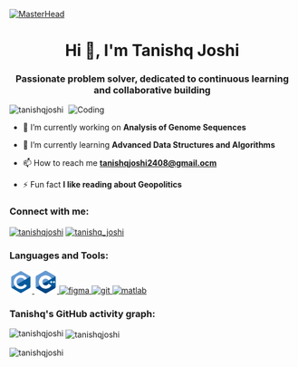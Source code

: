 [![MasterHead](https://developers.giphy.com/branch/master/static/api-512d36c09662682717108a38bbb5c57d.gif)](https://www.linkedin.com/in/tanishqjoshi)
<h1 align="center">Hi 👋, I'm Tanishq Joshi</h1>
<h3 align="center">Passionate problem solver, dedicated to continuous learning and collaborative building</h3>
<img align="right" alt="Coding" width="400" src="https://cdn.dribbble.com/users/1162077/screenshots/3848914/programmer.gif">


<p align="left"> <img src="https://komarev.com/ghpvc/?username=tanishqjoshi&label=Profile%20views&color=0e75b6&style=flat" alt="tanishqjoshi" /> </p>



- 🔭 I’m currently working on **Analysis of Genome Sequences**

- 🌱 I’m currently learning **Advanced Data Structures and Algorithms**

- 📫 How to reach me **tanishqjoshi2408@gmail.ocm**

- ⚡ Fun fact **I like reading about Geopolitics**

<h3 align="left">Connect with me:</h3>
<p align="left">
<a href="https://linkedin.com/in/tanishqjoshi" target="blank"><img align="center" src="https://raw.githubusercontent.com/rahuldkjain/github-profile-readme-generator/master/src/images/icons/Social/linked-in-alt.svg" alt="tanishqjoshi" height="30" width="40" /></a>
<a href="https://www.leetcode.com/tanishq_joshi" target="blank"><img align="center" src="https://raw.githubusercontent.com/rahuldkjain/github-profile-readme-generator/master/src/images/icons/Social/leet-code.svg" alt="tanishq_joshi" height="30" width="40" /></a>
</p>

<h3 align="left">Languages and Tools:</h3>
<p align="left"> <a href="https://www.cprogramming.com/" target="_blank" rel="noreferrer"> <img src="https://raw.githubusercontent.com/devicons/devicon/master/icons/c/c-original.svg" alt="c" width="40" height="40"/> </a> <a href="https://www.w3schools.com/cpp/" target="_blank" rel="noreferrer"> <img src="https://raw.githubusercontent.com/devicons/devicon/master/icons/cplusplus/cplusplus-original.svg" alt="cplusplus" width="40" height="40"/> </a> <a href="https://www.figma.com/" target="_blank" rel="noreferrer"> <img src="https://www.vectorlogo.zone/logos/figma/figma-icon.svg" alt="figma" width="40" height="40"/> </a> <a href="https://git-scm.com/" target="_blank" rel="noreferrer"> <img src="https://www.vectorlogo.zone/logos/git-scm/git-scm-icon.svg" alt="git" width="40" height="40"/> </a> <a href="https://www.mathworks.com/" target="_blank" rel="noreferrer"> <img src="https://upload.wikimedia.org/wikipedia/commons/2/21/Matlab_Logo.png" alt="matlab" width="40" height="40"/> </a> </p>




<h3 align="left">Tanishq's GitHub activity graph:</h3>


<p><img align="left" src="https://github-readme-stats.vercel.app/api/top-langs?username=tanishqjoshi&show_icons=true&locale=en&layout=compact&theme=tokyonight" alt="tanishqjoshi" /></p>

<p>&nbsp;<img align="center" src="https://github-readme-stats.vercel.app/api?username=tanishqjoshi&show_icons=true&locale=en&theme=tokyonight" alt="tanishqjoshi" /></p>

<p><img align="center" src="https://github-readme-streak-stats.herokuapp.com/?user=tanishqjoshi&&theme=tokyonight" alt="tanishqjoshi" /></p>








